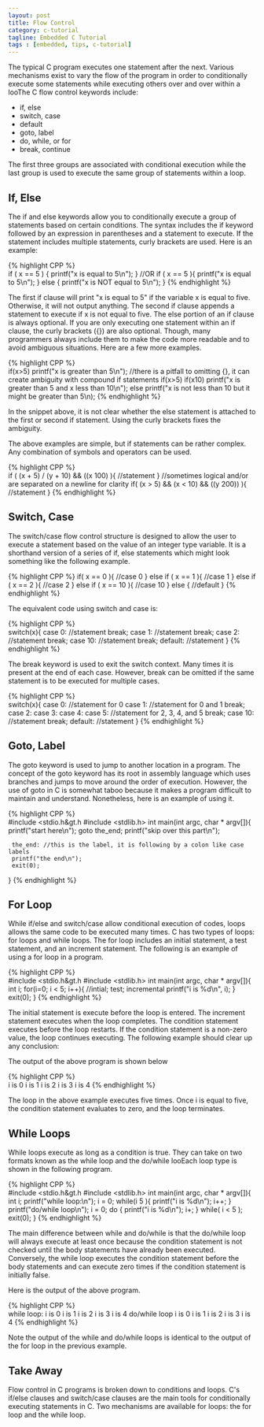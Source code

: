 ```yaml
---
layout: post
title: Flow Control
category: c-tutorial
tagline: Embedded C Tutorial
tags : [embedded, tips, c-tutorial]
---
```


The typical C program executes one statement after the next. Various mechanisms exist to vary the flow of the program in order to conditionally execute some statements while executing others over and over within a looThe C flow control keywords include:

* if, else
* switch, case
* default
* goto, label
* do, while, or for
* break, continue

The first three groups are associated with conditional execution while the last group is used to execute the same group of statements within a loop.

## If, Else

The if and else keywords allow you to conditionally execute a group of statements based on certain conditions. The syntax includes the if keyword followed by an expression in parentheses and a statement to execute. If the statement includes multiple statements, curly brackets are used. Here is an example:

{% highlight CPP %} 		
if ( x == 5 ) {
     printf("x is equal to 5\n");
}
//OR
if ( x == 5 ){
     printf("x is equal to 5\n");
} else {
     printf("x is NOT equal to 5\n");
}
{% endhighlight %}	

The first if clause will print "x is equal to 5" if the variable x is equal to five. Otherwise, it will not output anything. The second if clause appends a statement to execute if x is not equal to five. The else portion of an if clause is always optional. If you are only executing one statement within an if clause, the curly brackets ({}) are also optional. Though, many programmers always include them to make the code more readable and to avoid ambiguous situations. Here are a few more examples.

{% highlight CPP %} 		
if(x>5) printf("x is greater than 5\n");
//there is a pitfall to omitting {}, it can create ambiguity with compound if statements
if(x>5)
     if(x10)
          printf("x is greater than 5 and x less than 10\n");
     else
          printf("x is not less than 10 but it might be greater than 5\n);
{% endhighlight %}	

In the snippet above, it is not clear whether the else statement is attached to the first or second if statement. Using the curly brackets fixes the ambiguity.

The above examples are simple, but if statements can be rather complex. Any combination of symbols and operators can be used.

{% highlight CPP %} 		
if ( (x + 5) / (y + 10) &amp;&amp; ((x  100) ){
     //statement
}
//sometimes logical and/or are separated on a newline for clarity
if( (x > 5) &amp;&amp;
     (x < 10) &amp;&amp;
     ((y  200)) ){
     //statement
}
{% endhighlight %}	

## Switch, Case

The switch/case flow control structure is designed to allow the user to execute a statement based on the value of an integer type variable. It is a shorthand version of a series of if, else statements which might look something like the following example.

{% highlight CPP %}
if( x == 0 ){
     //case 0
} else if ( x == 1 ){
     //case 1
} else if ( x == 2 ){
     //case 2
} else if ( x == 10 ){ 
     //case 10
} else {
     //default
}
{% endhighlight %}

The equivalent code using switch and case is:

{% highlight CPP %} 		
switch(x){
case 0:
     //statement
     break;
case 1:
     //statement
     break;
case 2:
     //statement
     break;
case 10:
     //statement
     break;
default:
     //statement
}
{% endhighlight %}

The break keyword is used to exit the switch context. Many times it is present at the end of each case. However, break can be omitted if the same statement is to be executed for multiple cases.

{% highlight CPP %} 		
switch(x){
case 0:
     //statement for 0
case 1:
     //statement for 0 and 1
     break;
case 2:
case 3:
case 4:
case 5:
     //statement for 2, 3, 4, and 5
     break;
case 10:
     //statement
     break;
default:
     //statement
}
{% endhighlight %}

## Goto, Label

The goto keyword is used to jump to another location in a program. The concept of the goto keyword has its root in assembly language which uses branches and jumps to move around the order of execution.  However, the use of goto in C is somewhat taboo because it makes a program difficult to maintain and understand.  Nonetheless, here is an example of using it.

{% highlight CPP %} 		
#include <stdio.h&amp;gt.h
#include <stdlib.h>
int main(int argc, char * argv[]){
     printf("start here\n");
     goto the_end;
     printf("skip over this part\n");
 
     the_end: //this is the label, it is following by a colon like case labels
     printf("the end\n");
     exit(0);
}
{% endhighlight %}

## For Loop

While if/else and switch/case allow conditional execution of codes, loops allows the same code to be executed many times. C has two types of loops: for loops and while loops. The for loop includes an initial statement, a test statement, and an increment statement. The following is an example of using a for loop in a program.

{% highlight CPP %} 		
#include <stdio.h&amp;gt.h
#include <stdlib.h>
int main(int argc, char * argv[]){
     int i;
     for(i=0; i < 5; i++){ //intial; test; incremental
          printf("i is %d\n", i);
     }
     exit(0);
}
{% endhighlight %}

The initial statement is execute before the loop is entered. The increment statement executes when the loop completes. The condition statement executes before the loop restarts. If the condition statement is a non-zero value, the loop continues executing. The following example should clear up any conclusion:

The output of the above program is shown below

{% highlight CPP %} 		
i is 0
i is 1
i is 2
i is 3
i is 4
{% endhighlight %}

The loop in the above example executes five times. Once i is equal to five, the condition statement evaluates to zero, and the loop terminates.

## While Loops

While loops execute as long as a condition is true. They can take on two formats known as the while loop and the do/while looEach loop type is shown in the following program.

{% highlight CPP %} 		
#include <stdio.h&amp;gt.h
#include <stdlib.h>
int main(int argc, char * argv[]){
     int i;
     printf("while loop:\n");
     i = 0;
     while(i  5 ){
          printf("i is %d\n");
          i++;
     }
     printf("do/while loop\n");
     i = 0;
     do {
          printf("i is %d\n");
          i+;
     } while( i < 5 );
     exit(0);
}
{% endhighlight %}

The main difference between while and do/while is that the do/while loop will always execute at least once because the condition statement is not checked until the body statements have already been executed. Conversely, the while loop executes the condition statement before the body statements and can execute zero times if the condition statement is initially false.

Here is the output of the above program.

{% highlight CPP %} 		
while loop:
i is 0
i is 1
i is 2
i is 3
i is 4
do/while loop
i is 0
i is 1
i is 2
i is 3
i is 4
{% endhighlight %}

Note the output of the while and do/while loops is identical to the output of the for loop in the previous example.

## Take Away

Flow control in C programs is broken down to conditions and loops. C's if/else clauses and switch/case clauses are the main tools for conditionally executing statements in C. Two mechanisms are available for loops: the for loop and the while loop.
